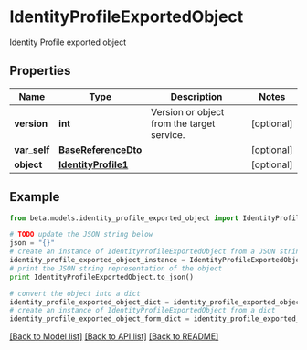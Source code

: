 # IdentityProfileExportedObject

Identity Profile exported object

## Properties
Name | Type | Description | Notes
------------ | ------------- | ------------- | -------------
**version** | **int** | Version or object from the target service. | [optional] 
**var_self** | [**BaseReferenceDto**](BaseReferenceDto.md) |  | [optional] 
**object** | [**IdentityProfile1**](IdentityProfile1.md) |  | [optional] 

## Example

```python
from beta.models.identity_profile_exported_object import IdentityProfileExportedObject

# TODO update the JSON string below
json = "{}"
# create an instance of IdentityProfileExportedObject from a JSON string
identity_profile_exported_object_instance = IdentityProfileExportedObject.from_json(json)
# print the JSON string representation of the object
print IdentityProfileExportedObject.to_json()

# convert the object into a dict
identity_profile_exported_object_dict = identity_profile_exported_object_instance.to_dict()
# create an instance of IdentityProfileExportedObject from a dict
identity_profile_exported_object_form_dict = identity_profile_exported_object.from_dict(identity_profile_exported_object_dict)
```
[[Back to Model list]](../README.md#documentation-for-models) [[Back to API list]](../README.md#documentation-for-api-endpoints) [[Back to README]](../README.md)


